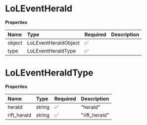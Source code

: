 # LoLEventHerald

**Properties**

| Name   | Type                 | Required | Description |
| :----- | :------------------- | :------- | :---------- |
| object | LoLEventHeraldObject | ✅       |             |
| type   | LoLEventHeraldType   | ✅       |             |

# LoLEventHeraldType

**Properties**

| Name        | Type   | Required | Description   |
| :---------- | :----- | :------- | :------------ |
| herald      | string | ✅       | "herald"      |
| rift_herald | string | ✅       | "rift_herald" |
